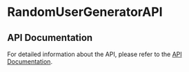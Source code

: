 # RandomUserGeneratorAPI

## API Documentation

For detailed information about the API, please refer to the [API Documentation](https://web.postman.co/workspace/291207d5-1073-4eda-b783-3fd9231b4116/documentation/36297486-12879ee1-31ec-4581-bc5b-a0a2f6873bbb).
